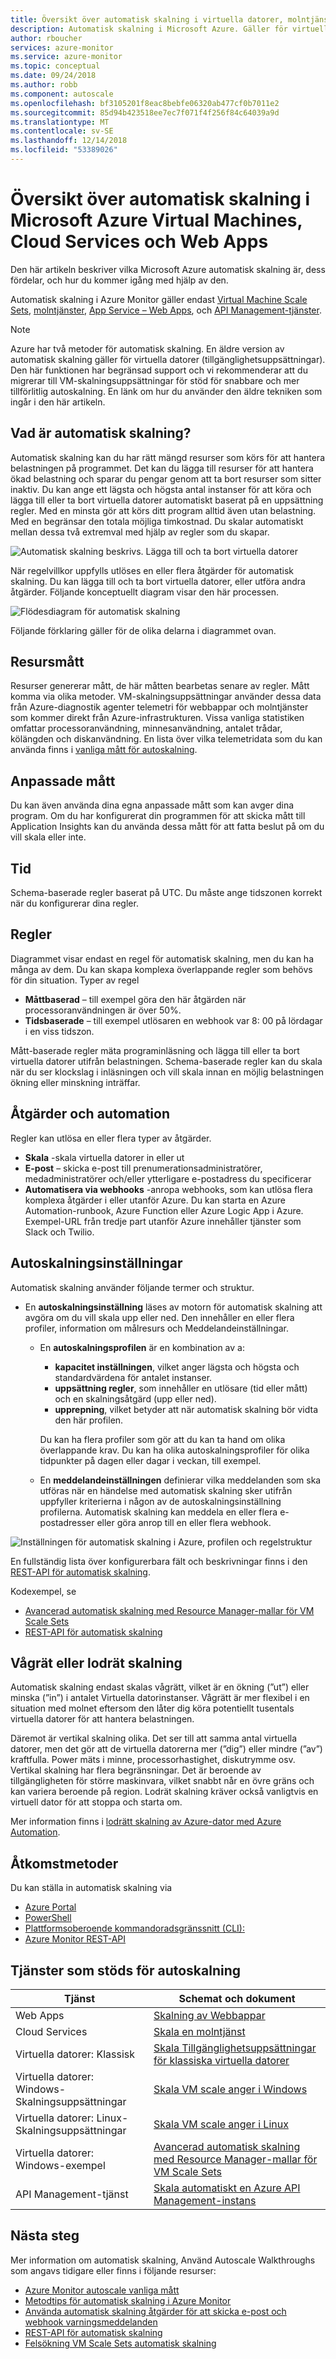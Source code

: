 ```yaml
---
title: Översikt över automatisk skalning i virtuella datorer, molntjänster och Web Apps
description: Automatisk skalning i Microsoft Azure. Gäller för virtuella datorer, Virtual machine Scale sets, molntjänster och Web Apps.
author: rboucher
services: azure-monitor
ms.service: azure-monitor
ms.topic: conceptual
ms.date: 09/24/2018
ms.author: robb
ms.component: autoscale
ms.openlocfilehash: bf3105201f8eac8bebfe06320ab477cf0b7011e2
ms.sourcegitcommit: 85d94b423518ee7ec7f071f4f256f84c64039a9d
ms.translationtype: MT
ms.contentlocale: sv-SE
ms.lasthandoff: 12/14/2018
ms.locfileid: "53389026"
---
```

# <a name="overview-of-autoscale-in-microsoft-azure-virtual-machines-cloud-services-and-web-apps"></a>Översikt över automatisk skalning i Microsoft Azure Virtual Machines, Cloud Services och Web Apps
Den här artikeln beskriver vilka Microsoft Azure automatisk skalning är, dess fördelar, och hur du kommer igång med hjälp av den.  

Automatisk skalning i Azure Monitor gäller endast [Virtual Machine Scale Sets](https://azure.microsoft.com/services/virtual-machine-scale-sets/), [molntjänster](https://azure.microsoft.com/services/cloud-services/), [App Service – Web Apps](https://azure.microsoft.com/services/app-service/web/), och [API Management-tjänster](https://docs.microsoft.com/azure/api-management/api-management-key-concepts).

> [!NOTE]
> Azure har två metoder för automatisk skalning. En äldre version av automatisk skalning gäller för virtuella datorer (tillgänglighetsuppsättningar). Den här funktionen har begränsad support och vi rekommenderar att du migrerar till VM-skalningsuppsättningar för stöd för snabbare och mer tillförlitlig autoskalning. En länk om hur du använder den äldre tekniken som ingår i den här artikeln.  
>
>

## <a name="what-is-autoscale"></a>Vad är automatisk skalning?
Automatisk skalning kan du har rätt mängd resurser som körs för att hantera belastningen på programmet. Det kan du lägga till resurser för att hantera ökad belastning och sparar du pengar genom att ta bort resurser som sitter inaktiv. Du kan ange ett lägsta och högsta antal instanser för att köra och lägga till eller ta bort virtuella datorer automatiskt baserat på en uppsättning regler. Med en minsta gör att körs ditt program alltid även utan belastning. Med en begränsar den totala möjliga timkostnad. Du skalar automatiskt mellan dessa två extremval med hjälp av regler som du skapar.

 ![Automatisk skalning beskrivs. Lägga till och ta bort virtuella datorer](./media/autoscale-overview/AutoscaleConcept.png)

När regelvillkor uppfylls utlöses en eller flera åtgärder för automatisk skalning. Du kan lägga till och ta bort virtuella datorer, eller utföra andra åtgärder. Följande konceptuellt diagram visar den här processen.  

 ![Flödesdiagram för automatisk skalning](./media/autoscale-overview/Autoscale_Overview_v4.png)

Följande förklaring gäller för de olika delarna i diagrammet ovan.   

## <a name="resource-metrics"></a>Resursmått
Resurser genererar mått, de här måtten bearbetas senare av regler. Mått komma via olika metoder.
VM-skalningsuppsättningar använder dessa data från Azure-diagnostik agenter telemetri för webbappar och molntjänster som kommer direkt från Azure-infrastrukturen. Vissa vanliga statistiken omfattar processoranvändning, minnesanvändning, antalet trådar, kölängden och diskanvändning. En lista över vilka telemetridata som du kan använda finns i [vanliga mått för autoskalning](../../azure-monitor/platform/autoscale-common-metrics.md).

## <a name="custom-metrics"></a>Anpassade mått
Du kan även använda dina egna anpassade mått som kan avger dina program. Om du har konfigurerat din programmen för att skicka mått till Application Insights kan du använda dessa mått för att fatta beslut på om du vill skala eller inte.

## <a name="time"></a>Tid
Schema-baserade regler baserat på UTC. Du måste ange tidszonen korrekt när du konfigurerar dina regler.  

## <a name="rules"></a>Regler
Diagrammet visar endast en regel för automatisk skalning, men du kan ha många av dem. Du kan skapa komplexa överlappande regler som behövs för din situation.  Typer av regel  

* **Måttbaserad** – till exempel göra den här åtgärden när processoranvändningen är över 50%.
* **Tidsbaserade** – till exempel utlösaren en webhook var 8: 00 på lördagar i en viss tidszon.

Mått-baserade regler mäta programinläsning och lägga till eller ta bort virtuella datorer utifrån belastningen. Schema-baserade regler kan du skala när du ser klockslag i inläsningen och vill skala innan en möjlig belastningen ökning eller minskning inträffar.  

## <a name="actions-and-automation"></a>Åtgärder och automation
Regler kan utlösa en eller flera typer av åtgärder.

* **Skala** -skala virtuella datorer in eller ut
* **E-post** – skicka e-post till prenumerationsadministratörer, medadministratörer och/eller ytterligare e-postadress du specificerar
* **Automatisera via webhooks** -anropa webhooks, som kan utlösa flera komplexa åtgärder i eller utanför Azure. Du kan starta en Azure Automation-runbook, Azure Function eller Azure Logic App i Azure. Exempel-URL från tredje part utanför Azure innehåller tjänster som Slack och Twilio.

## <a name="autoscale-settings"></a>Autoskalningsinställningar
Automatisk skalning använder följande termer och struktur.

- En **autoskalningsinställning** läses av motorn för automatisk skalning att avgöra om du vill skala upp eller ned. Den innehåller en eller flera profiler, information om målresurs och Meddelandeinställningar.

    - En **autoskalningsprofilen** är en kombination av a:

        - **kapacitet inställningen**, vilket anger lägsta och högsta och standardvärdena för antalet instanser.
        - **uppsättning regler**, som innehåller en utlösare (tid eller mått) och en skalningsåtgärd (upp eller ned).
        - **upprepning**, vilket betyder att när automatisk skalning bör vidta den här profilen.

        Du kan ha flera profiler som gör att du kan ta hand om olika överlappande krav. Du kan ha olika autoskalningsprofiler för olika tidpunkter på dagen eller dagar i veckan, till exempel.

    - En **meddelandeinställningen** definierar vilka meddelanden som ska utföras när en händelse med automatisk skalning sker utifrån uppfyller kriterierna i någon av de autoskalningsinställning profilerna. Automatisk skalning kan meddela en eller flera e-postadresser eller göra anrop till en eller flera webhook.


![Inställningen för automatisk skalning i Azure, profilen och regelstruktur](./media/autoscale-overview/AzureResourceManagerRuleStructure3.png)

En fullständig lista över konfigurerbara fält och beskrivningar finns i den [REST-API för automatisk skalning](https://msdn.microsoft.com/library/dn931928.aspx).

Kodexempel, se

* [Avancerad automatisk skalning med Resource Manager-mallar för VM Scale Sets](../../azure-monitor/platform/autoscale-virtual-machine-scale-sets.md)  
* [REST-API för automatisk skalning](https://msdn.microsoft.com/library/dn931953.aspx)

## <a name="horizontal-vs-vertical-scaling"></a>Vågrät eller lodrät skalning
Automatisk skalning endast skalas vågrätt, vilket är en ökning (”ut”) eller minska (”in”) i antalet Virtuella datorinstanser.  Vågrätt är mer flexibel i en situation med molnet eftersom den låter dig köra potentiellt tusentals virtuella datorer för att hantera belastningen.

Däremot är vertikal skalning olika. Det ser till att samma antal virtuella datorer, men det gör att de virtuella datorerna mer (”dig”) eller mindre (”av”) kraftfulla. Power mäts i minne, processorhastighet, diskutrymme osv.  Vertikal skalning har flera begränsningar. Det är beroende av tillgängligheten för större maskinvara, vilket snabbt når en övre gräns och kan variera beroende på region. Lodrät skalning kräver också vanligtvis en virtuell dator för att stoppa och starta om.

Mer information finns i [lodrätt skalning av Azure-dator med Azure Automation](../../virtual-machines/linux/vertical-scaling-automation.md?toc=%2fazure%2fvirtual-machines%2flinux%2ftoc.json).

## <a name="methods-of-access"></a>Åtkomstmetoder
Du kan ställa in automatisk skalning via

* [Azure Portal](../../monitoring-and-diagnostics/monitoring-autoscale-get-started.md)
* [PowerShell](../../monitoring-and-diagnostics/insights-powershell-samples.md#create-and-manage-autoscale-settings)
* [Plattformsoberoende kommandoradsgränssnitt (CLI):](../../azure-monitor/platform/cli-samples.md#autoscale)
* [Azure Monitor REST-API](https://msdn.microsoft.com/library/azure/dn931953.aspx)

## <a name="supported-services-for-autoscale"></a>Tjänster som stöds för autoskalning
| Tjänst | Schemat och dokument |
| --- | --- |
| Web Apps |[Skalning av Webbappar](../../monitoring-and-diagnostics/monitoring-autoscale-get-started.md) |
| Cloud Services |[Skala en molntjänst](../../cloud-services/cloud-services-how-to-scale-portal.md) |
| Virtuella datorer: Klassisk |[Skala Tillgänglighetsuppsättningar för klassiska virtuella datorer](https://blogs.msdn.microsoft.com/kaevans/2015/02/20/autoscaling-azurevirtual-machines/) |
| Virtuella datorer: Windows-Skalningsuppsättningar |[Skala VM scale anger i Windows](../../virtual-machine-scale-sets/tutorial-autoscale-powershell.md) |
| Virtuella datorer: Linux-Skalningsuppsättningar |[Skala VM scale anger i Linux](../../virtual-machine-scale-sets/tutorial-autoscale-cli.md) |
| Virtuella datorer: Windows-exempel |[Avancerad automatisk skalning med Resource Manager-mallar för VM Scale Sets](../../azure-monitor/platform/autoscale-virtual-machine-scale-sets.md) |
| API Management-tjänst|[Skala automatiskt en Azure API Management-instans](https://docs.microsoft.com/azure/api-management/api-management-howto-autoscale)

## <a name="next-steps"></a>Nästa steg
Mer information om automatisk skalning, Använd Autoscale Walkthroughs som angavs tidigare eller finns i följande resurser:

* [Azure Monitor autoscale vanliga mått](../../azure-monitor/platform/autoscale-common-metrics.md)
* [Metodtips för automatisk skalning i Azure Monitor](../../azure-monitor/platform/autoscale-best-practices.md)
* [Använda automatisk skalning åtgärder för att skicka e-post och webhook varningsmeddelanden](../../azure-monitor/platform/autoscale-webhook-email.md)
* [REST-API för automatisk skalning](https://msdn.microsoft.com/library/dn931953.aspx)
* [Felsökning VM Scale Sets automatisk skalning](../../virtual-machine-scale-sets/virtual-machine-scale-sets-troubleshoot.md)

